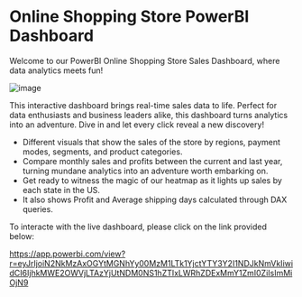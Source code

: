 # Online Shopping Store PowerBI Dashboard


Welcome to our PowerBI Online Shopping Store Sales Dashboard, where data analytics meets fun!


![image](https://github.com/Asadsajid1997/Online-Shopping-Store-PowerBI-Dashboard/assets/126636246/09ccb22f-d7b3-45ba-b674-582f97c2ee90)


This interactive dashboard brings real-time sales data to life. Perfect for data enthusiasts and business leaders alike, this dashboard turns analytics into an adventure. Dive in and let every click reveal a new discovery!

- Different visuals that show the sales of the store by regions, payment modes, segments, and product categories.
- Compare monthly sales and profits between the current and last year, turning mundane analytics into an adventure worth embarking on.
- Get ready to witness the magic of our heatmap as it lights up sales by each state in the US.
- It also shows Profit and Average shipping days calculated through DAX queries.

To interacte with the live dashboard, please click on the link provided below:

https://app.powerbi.com/view?r=eyJrIjoiN2NkMzAxOGYtMGNhYy00MzM1LTk1YjctYTY3Y2I1NDJkNmVkIiwidCI6IjhkMWE2OWVjLTAzYjUtNDM0NS1hZTIxLWRhZDExMmY1ZmI0ZiIsImMiOjN9
